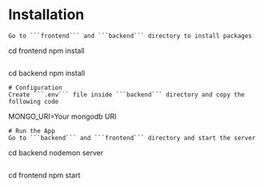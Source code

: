 # Installation
 
```
Go to ```frontend``` and ```backend``` directory to install packages
```
cd frontend
npm install
```
```
cd backend
npm install
```
# Configuration
Create ```.env``` file inside ```backend``` directory and copy the following code

```
MONGO_URI=Your mongodb URI
 
```
# Run the App
Go to ```backend``` and ```frontend``` directory and start the server
```
cd backend
nodemon server
```
```
cd frontend
npm start
```
 


